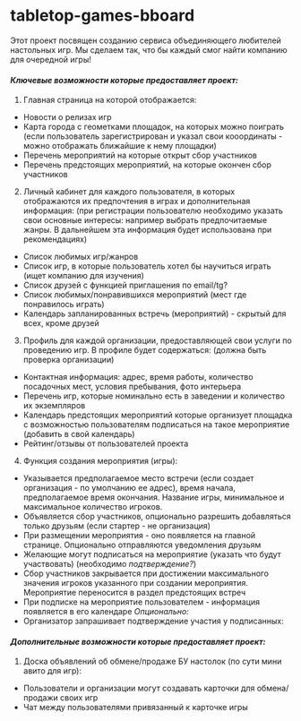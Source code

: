 # tabletop-games-bboard

Этот проект посвящен созданию сервиса объединяющего любителей настольных игр.
Мы сделаем так, что бы каждый смог найти компанию для очередной игры!

#### _Ключевые возможности которые предоставляет проект:_

1. Главная страница на которой отображается:
  * Новости о релизах игр
  * Карта города с геометками площадок, на которых можно поиграть (если пользователь зарегистрирован и указал свои кооординаты - можно отображать ближайшие к нему площадки)
  * Перечень мероприятий на которые открыт сбор участников
  * Перечень предстоящих мероприятий, на которые окончен сбор участников

2. Личный кабинет для каждого пользователя, в которых отображаются их предпочтения в играх и дополнительная информация:
(при регистрации пользователю необходимо указать свои основные интересы: например выбрать предпочитаемые жанры.
В дальнейшем эта информация будет использована при рекомендациях)
  * Список любимых игр/жанров
  * Список игр, в которые пользователь хотел бы научиться играть (ищет компанию для изучения)
  * Список друзей с функцией приглашения по email/tg?
  * Список любимых/понравившихся мероприятий (мест где понравилось играть)
  * Календарь запланированных встречь (мероприятий) - скрытый для всех, кроме друзей

3. Профиль для каждой организации, предоставляющей свои услуги по проведению игр. В профиле будет содержаться:
(должна быть проверка организации)
  * Контактная информация: адрес, время работы, количество посадочных мест, условия пребывания, фото интерьера
  * Перечень игр, которые номинально есть в заведении и количество их экземпляров
  * Календарь предстоящих мероприятий которые организует площадка с возможностью пользователям подписаться на такое мероприятие (добавить в свой календарь)
  * Рейтинг/отзывы от пользователей проекта

4. Функция создания мероприятия (игры):
  * Указывается предполагаемое место встречи (если создает организация - по умолчанию ее адрес), время начала, предполагаемое время окончания. Название игры, минимальное и максимальное количество игроков. 
  * Объявляется сбор участников, опционально разрешить добавляться только друзьям (если стартер - не организация)
  * При размещении мероприятия - оно появляется на главной странице. Опционально отправляются уведомления друзьям
  * Желающие могут подписаться на мероприятие (указать что будут участвовать) (необходимо _подтверждение?_)
  * Сбор участников закрывается при достижении максимального значения игроков указанного при создании мероприятия. Мероприятие переносится в раздел предстоящих встреч
  * При подписке на мероприятие пользователем - информация появляется в его календаре
  _Опционально:_
  * Организатор запрашивает подтверждение участия у подписанных:

#### _Дополнительные возможности которые предоставляет проект:_  

1. Доска объявлений об обмене/продаже БУ настолок (по сути мини авито для игр):
  * Пользователи и организации могут создавать карточки для обмена/продажи своих игр
  * Чат между пользователями привязанный к карточке игры
  




